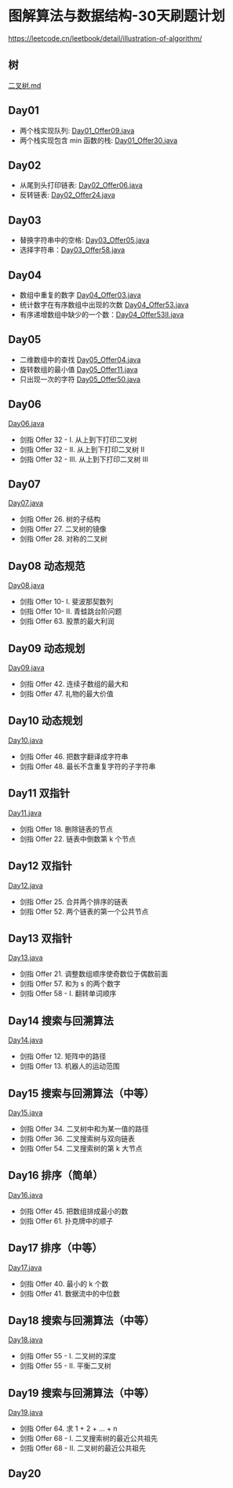 # 图解算法与数据结构-30天刷题计划
https://leetcode.cn/leetbook/detail/illustration-of-algorithm/

## 树
[二叉树.md](%E4%BA%8C%E5%8F%89%E6%A0%91.md)
## Day01
* 两个栈实现队列: [Day01_Offer09.java](Day01_Offer09.java)
* 两个栈实现包含 min 函数的栈: [Day01_Offer30.java](Day01_Offer30.java)
## Day02
* 从尾到头打印链表: [Day02_Offer06.java](Day02_Offer06.java)
* 反转链表: [Day02_Offer24.java](Day02_Offer24.java)

## Day03
* 替换字符串中的空格: [Day03_Offer05.java](Day03_Offer05.java)
* 选择字符串：[Day03_Offer58.java](Day03_Offer58.java)
## Day04
* 数组中重复的数字 [Day04_Offer03.java](Day04_Offer03.java)
* 统计数字在有序数组中出现的次数 [Day04_Offer53.java](Day04_Offer53.java)
* 有序递增数组中缺少的一个数：[Day04_Offer53II.java](Day04_Offer53II.java)
## Day05
* 二维数组中的查找 [Day05_Offer04.java](Day05_Offer04.java)
* 旋转数组的最小值 [Day05_Offer11.java](Day05_Offer11.java)
* 只出现一次的字符 [Day05_Offer50.java](Day05_Offer50.java)
## Day06
[Day06.java](Day06.java)
* 剑指 Offer 32 - I. 从上到下打印二叉树
* 剑指 Offer 32 - II. 从上到下打印二叉树 II
* 剑指 Offer 32 - III. 从上到下打印二叉树 III

## Day07
[Day07.java](Day07.java)
* 剑指 Offer 26. 树的子结构
* 剑指 Offer 27. 二叉树的镜像
* 剑指 Offer 28. 对称的二叉树
## Day08 动态规范
[Day08.java](Day08.java)
* 剑指 Offer 10- I. 斐波那契数列
* 剑指 Offer 10- II. 青蛙跳台阶问题
* 剑指 Offer 63. 股票的最大利润
## Day09 动态规划
[Day09.java](Day09.java)
* 剑指 Offer 42. 连续子数组的最大和
* 剑指 Offer 47. 礼物的最大价值
## Day10 动态规划
[Day10.java](Day10.java)
* 剑指 Offer 46. 把数字翻译成字符串
* 剑指 Offer 48. 最长不含重复字符的子字符串
## Day11 双指针
[Day11.java](Day11.java)
* 剑指 Offer 18. 删除链表的节点
* 剑指 Offer 22. 链表中倒数第 k 个节点
## Day12 双指针
[Day12.java](Day12.java)
* 剑指 Offer 25. 合并两个排序的链表
* 剑指 Offer 52. 两个链表的第一个公共节点
## Day13 双指针
[Day13.java](Day13.java)
* 剑指 Offer 21. 调整数组顺序使奇数位于偶数前面
* 剑指 Offer 57. 和为 s 的两个数字
* 剑指 Offer 58 - I. 翻转单词顺序

## Day14 搜索与回溯算法
[Day14.java](Day14.java)
* 剑指 Offer 12. 矩阵中的路径
* 剑指 Offer 13. 机器人的运动范围

## Day15 搜索与回溯算法（中等）
[Day15.java](Day15.java)
* 剑指 Offer 34. 二叉树中和为某一值的路径
* 剑指 Offer 36. 二叉搜索树与双向链表
* 剑指 Offer 54. 二叉搜索树的第 k 大节点

## Day16 排序（简单）
[Day16.java](Day16.java)
* 剑指 Offer 45. 把数组排成最小的数
* 剑指 Offer 61. 扑克牌中的顺子

## Day17 排序（中等）
[Day17.java](Day17.java)
* 剑指 Offer 40. 最小的 k 个数
* 剑指 Offer 41. 数据流中的中位数

## Day18 搜索与回溯算法（中等）
[Day18.java](Day18.java)
* 剑指 Offer 55 - I. 二叉树的深度
* 剑指 Offer 55 - II. 平衡二叉树

## Day19 搜索与回溯算法（中等）
[Day19.java](Day19.java)
* 剑指 Offer 64. 求 1 + 2 + … + n
* 剑指 Offer 68 - I. 二叉搜索树的最近公共祖先
* 剑指 Offer 68 - II. 二叉树的最近公共祖先

## Day20